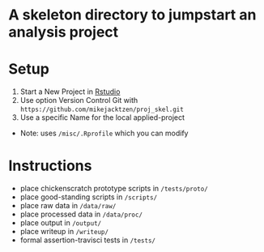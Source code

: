 # A skeleton directory to jumpstart an analysis project

# Setup

1. Start a New Project in [Rstudio](https://www.rstudio.com/) 
2. Use option Version Control Git with  
`https://github.com/mikejacktzen/proj_skel.git`
3. Use a specific Name for the local applied-project

* Note: uses `/misc/.Rprofile` which you can modify


# Instructions

* place chickenscratch prototype scripts in `/tests/proto/`
* place good-standing scripts in `/scripts/`
* place raw data in `/data/raw/`
* place processed data in `/data/proc/`
* place output in `/output/`
* place writeup in `/writeup/`
* formal assertion-travisci tests in `/tests/`

